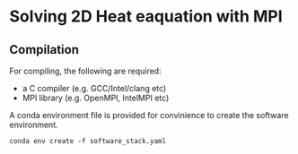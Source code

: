 # Solving 2D Heat eaquation with MPI 

## Compilation

For compiling, the following are required:
- a C compiler (e.g. GCC/Intel/clang etc)
- MPI library (e.g. OpenMPI, IntelMPI etc)

A conda environment file is provided for convinience to create the software environment. 

`conda env create -f software_stack.yaml`


